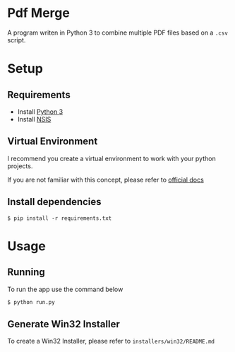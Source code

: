 # Pdf Merge
A program writen in Python 3 to combine multiple PDF files based on a `.csv` script.

# Setup
## Requirements
- Install [Python 3](https://www.python.org/)
- Install [NSIS](http://nsis.sourceforge.net/Download)


## Virtual Environment
I recommend you create a virtual environment to work with your python projects.

If you are not familiar with this concept, please refer to [official docs](https://virtualenv.pypa.io/en/stable/)

## Install dependencies
```shell-script
$ pip install -r requirements.txt
```

# Usage

## Running
To run the app use the command below
```bash
$ python run.py
```

## Generate Win32 Installer
To create a Win32 Installer, please refer to `installers/win32/README.md`
